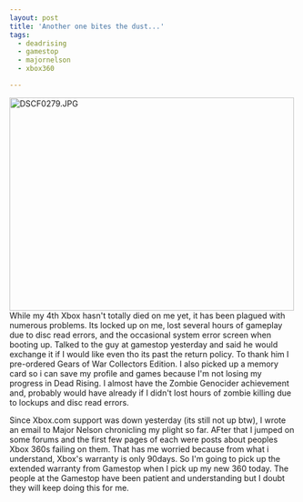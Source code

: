 ```yaml
---
layout: post
title: 'Another one bites the dust...'
tags:
  - deadrising
  - gamestop
  - majornelson
  - xbox360

---
```


<a href="http://www.flickr.com/photos/jadedhalo/272350906/" title="Photo Sharing"><img src="http://static.flickr.com/116/272350906_761a092cef.jpg" alt="DSCF0279.JPG" height="375" width="500" /></a>
While my 4th Xbox hasn't totally died on me yet, it has been plagued with numerous problems.  Its locked up on me, lost several hours of gameplay due to disc read errors, and the occasional system error screen when booting up. Talked to the guy at gamestop yesterday and said he would exchange it if I would like even tho its past the return policy. To thank him I pre-ordered Gears of War Collectors Edition. I also picked up a memory card so i can save my profile and games because I'm not losing my progress in Dead Rising. I almost have the Zombie Genocider achievement and, probably would have already if I didn't lost hours of zombie killing due to lockups and disc read errors.

Since Xbox.com support was down yesterday (its still not up btw), I wrote an email to Major Nelson chronicling my plight so far.  AFter that I jumped on some forums and the first few pages of each were posts about peoples Xbox 360s failing on them. That has me worried because from what i understand, Xbox's warranty is only 90days. So I'm going to pick up the extended warranty from Gamestop when I pick up my new 360 today. The people at the Gamestop have been patient and understanding but I doubt they will keep doing this for me.
<!-- technorati tags start -->
<!-- technorati tags end -->
